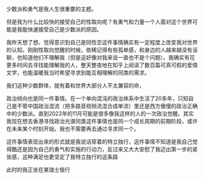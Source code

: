 少数派和勇气是我人生很重要的主题。

但是我为什么比较快的接受自己的性取向呢？有勇气和力量一个人面对这个世界可能是我能快速接受自己是少数派的原因。

我昨天想了想，觉得意识到自己是同性恋这件事情确实有一定程度上改变我对世界的认知。刚刚性取向觉醒的时候，依稀记得有些孤单感，和身边的人越来越没有话聊，也知道他们不理解我（但是这好像对我来说一直也不是个问题）。我确实有花更多时间去寻找能理解我的人，整天整夜地在知乎上阅读了数百篇可真可假的爱情文字，也能温暖我当时希望寻求到能互相理解的同类的需求。

我们这种少数群体，就有着和世界大部分人不太兼容的命，

政治倾向也是同一件事情。在一个单向混沌的政治体系中生活了20多年，只知自己是不管中国政治混流（把多路音视频流混合成单流）里还是西方傲慢的政治正确中的少数派。直到2022年的11月可能是很多像我这样的人的一次政治觉醒。其实我现在想去香港寻找政治光谱同类这件事情也是同一个成长周期的前期阶段，或许在未来某个时刻开始，我也不需要再去通过寻求同一个。


这件事情表现出来的形式就是我说话穿着的特立独行，这件事情不知道是我自己觉得酷还是因为自己的勇气和实施的行动力，反过来又大大安慰了我迈出第一步的紧张感，这种满足也更坚定了我特立独行的这条路

此时的我正坐在某瑞士银行
